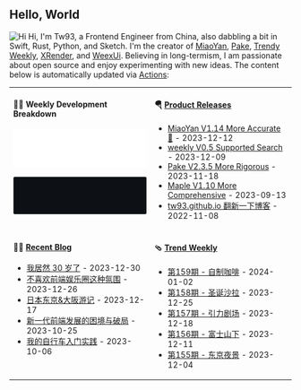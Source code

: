 ## Hello, World

<img src='https://qpluspicture.oss-cn-beijing.aliyuncs.com/6LjjQA/Hi.gif' alt='Hi' width="24"/> Hi, I'm Tw93, a Frontend Engineer from China, also dabbling a bit in Swift, Rust, Python, and Sketch. I'm the creator of [MiaoYan](https://miaoyan.app/), [Pake](https://github.com/tw93/pake), [Trendy Weekly](https://weekly.tw93.fun/), [XRender](https://xrender.fun/), and [WeexUi](https://apache.github.io/incubator-weex-ui/). Believing in long-termism, I am passionate about open source and enjoy experimenting with new ideas. The content below is automatically updated via <a href="https://github.com/tw93/tw93/actions" target="_blank">Actions</a>:

<table width="960px">
<tr>
<td valign="top" width="50%">

#### 🏊‍♂️ Weekly Development Breakdown

![light](https://raw.githubusercontent.com/tw93/tw93/master/images/wakatime_weekly_language_stats.svg#gh-light-mode-only)

![dark](https://raw.githubusercontent.com/tw93/tw93/master/images/wakatime_weekly_language_stats_black.svg#gh-dark-mode-only)

</td>
<td valign="top" width="50%">

#### 🪂 <a href="https://github.com/tw93/tw93/blob/master/releases.md" target="_blank">Product Releases</a>

<!-- recent_releases starts -->
* <a href='https://github.com/tw93/MiaoYan/releases/tag/V1.14.0' target='_blank'>MiaoYan V1.14 More Accurate 🍇</a> - 2023-12-12
* <a href='https://github.com/tw93/weekly/releases/tag/V0.5.0' target='_blank'>weekly V0.5 Supported Search</a> - 2023-12-09
* <a href='https://github.com/tw93/Pake/releases/tag/V2.3.5' target='_blank'>Pake V2.3.5 More Rigorous</a> - 2023-11-18
* <a href='https://github.com/tw93/Maple/releases/tag/V1.10' target='_blank'>Maple V1.10 More Comprehensive</a> - 2023-09-13
* <a href='https://github.com/tw93/tw93.github.io/releases/tag/V0.3.0' target='_blank'>tw93.github.io 翻新一下博客</a> - 2022-11-08
<!-- recent_releases ends -->

</td>
</tr>
<tr>
<td valign="top" width="50%">

#### 🤾‍♂️ <a href="https://tw93.fun" target="_blank">Recent Blog</a>

<!-- blog starts -->
* <a href='https://tw93.fun/2023-12-30/30.html' target='_blank'>我居然 30 岁了</a> - 2023-12-30
* <a href='https://tw93.fun/2023-12-26/fe.html' target='_blank'>不喜欢前端娱乐圈这种氛围</a> - 2023-12-26
* <a href='https://tw93.fun/2023-12-17/jp.html' target='_blank'>日本东京&大阪游记</a> - 2023-12-17
* <a href='https://tw93.fun/2023-10-25/new-fe.html' target='_blank'>新一代前端发展的困境与破局</a> - 2023-10-25
* <a href='https://tw93.fun/2023-10-06/dahang.html' target='_blank'>我的自行车入门实践</a> - 2023-10-06
<!-- blog ends -->

</td>
<td valign="top" width="50%">

#### 🩴 <a href="https://weekly.tw93.fun" target="_blank">Trend Weekly</a>

<!-- weekly starts -->

* <a href='https://weekly.tw93.fun/posts/159-%E8%87%AA%E5%88%B6%E5%92%96%E5%95%A1/' target='_blank'>第159期 - 自制咖啡</a> - 2024-01-02
* <a href='https://weekly.tw93.fun/posts/158-%E5%9C%A3%E8%AF%9E%E6%B2%99%E6%8B%89/' target='_blank'>第158期 - 圣诞沙拉</a> - 2023-12-25
* <a href='https://weekly.tw93.fun/posts/157-%E5%BC%95%E5%8A%9B%E5%89%A7%E5%9C%BA/' target='_blank'>第157期 - 引力剧场</a> - 2023-12-18
* <a href='https://weekly.tw93.fun/posts/156-%E5%AF%8C%E5%A3%AB%E5%B1%B1%E4%B8%8B/' target='_blank'>第156期 - 富士山下</a> - 2023-12-11
* <a href='https://weekly.tw93.fun/posts/155-%E4%B8%9C%E4%BA%AC%E5%A4%9C%E6%99%AF/' target='_blank'>第155期 - 东京夜景</a> - 2023-12-04
<!-- weekly ends -->

</td>
</tr>

</table>
